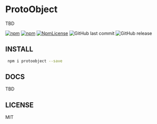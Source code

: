 ﻿# ProtoObject

TBD

[![npm](https://img.shields.io/npm/v/protoobject.svg)](https://www.npmjs.com/package/protoobject)
[![npm](https://img.shields.io/npm/dy/protoobject.svg)](https://www.npmjs.com/package/protoobject)
[![NpmLicense](https://img.shields.io/npm/l/protoobject.svg)](https://www.npmjs.com/package/protoobject)
![GitHub last commit](https://img.shields.io/github/last-commit/dudko-dev/protoobject.svg)
![GitHub release](https://img.shields.io/github/release/dudko-dev/protoobject.svg)

## INSTALL

```bash
 npm i protoobject --save
```

## DOCS

TBD

## LICENSE

MIT
